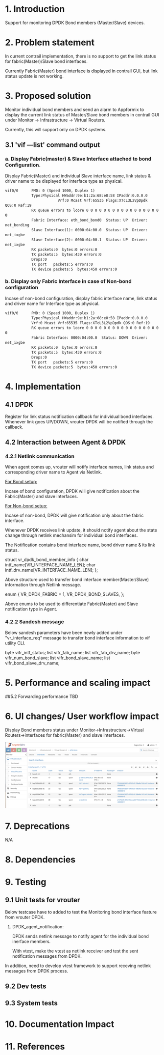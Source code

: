 # 1. Introduction
Support for monitoring DPDK Bond members (Master/Slave) devices.

# 2. Problem statement
In current contrail implementation, there is no support to get the link status for fabric(Master)/Slave bond interfaces.

Currently Fabric(Master) bond interface is displayed in contrail GUI, but link status update is not working.

# 3. Proposed solution
Monitor individual bond members and send an alarm to Appformix to display the current link status of Master/Slave bond members in contrail GUI under Monitor -> Infrastructure -> Virtual Routers.

Currently, this will support only on DPDK systems.

##  3.1 'vif —list' command output

### a.  Display Fabric(master) & Slave Interface attached to bond Configuration.

Display Fabric(Master) and individual Slave interface name, link status & driver name to be displayed for interface type as physical.

```
vif0/0      PMD: 0 (Speed 1000, Duplex 1)
            Type:Physical HWaddr:9e:b1:2a:68:e8:58 IPaddr:0.0.0.0
						Vrf:0 Mcast Vrf:65535 Flags:XTcL3L2VpDpdk QOS:0 Ref:19
            RX queue errors to lcore 0 0 0 0 0 0 0 0 0 0 0 0 0 0 0 0 0 0
            Fabric Interface: eth_bond_bond0  Status: UP  Driver: net_bonding
            Slave Interface(1): 0000:04:00.0  Status: UP  Driver: net_ixgbe
            Slave Interface(2): 0000:04:00.1  Status: UP  Driver: net_ixgbe
            RX packets:0  bytes:0 errors:0
            TX packets:5  bytes:430 errors:0
            Drops:0
            TX port   packets:5 errors:0
            TX device packets:5  bytes:450 errors:0
```

### b. Display only Fabric Interface in case of Non-bond configuration

Incase of non-bond configuration, display fabric interface name, link status and driver name for Interface type as physical.

```
vif0/0      PMD: 0 (Speed 1000, Duplex 1)
            Type:Physical HWaddr:9e:b1:2a:68:e8:58 IPaddr:0.0.0.0
            Vrf:0 Mcast Vrf:65535 Flags:XTcL3L2VpDpdk QOS:0 Ref:19
            RX queue errors to lcore 0 0 0 0 0 0 0 0 0 0 0 0 0 0 0 0 0 0
            Fabric Interface: 0000:04:00.0  Status: DOWN  Driver: net_ixgbe
            RX packets:0  bytes:0 errors:0
            TX packets:5  bytes:430 errors:0
            Drops:0
            TX port   packets:5 errors:0
            TX device packets:5  bytes:450 errors:0
```



# 4. Implementation
## 4.1 DPDK

 Register for link status notification callback for individual bond interfaces. Whenever link goes UP/DOWN, vrouter DPDK will be notified through the callback. 

## 4.2 Interaction between Agent & DPDK
### 4.2.1 Netlink communication
When agent comes up, vrouter will notify interface names, link status and corresponding driver name to Agent via Netlink.

<u>For Bond setup:</u>

Incase of bond configuration, DPDK will give notification about the Fabric(Master) and slave interfaces.

<u>For Non-bond setup:</u>

Incase of non-bond, DPDK will give notification only about the fabric interface. 

Whenever DPDK receives link update, it should notify agent about the state change through netlink mechansim for individual bond interfaces.

The Notification contains bond interface name, bond driver name & its link status.

struct vr_dpdk_bond_member_info {
char intf_name[VR_INTERFACE_NAME_LEN];
char intf_drv_name[VR_INTERFACE_NAME_LEN];
}; 

Above structure used to transfer bond interface member(Master/Slave) information through Netlink message.

enum {
    VR_DPDK_FABRIC = 1,
    VR_DPDK_BOND_SLAVES,
};

Above enums to be used to differentiate Fabric(Master) and Slave notification type in Agent.

### 4.2.2 Sandesh message

Below sandesh parameters have been newly added under "vr_interface_req"  message to transfer bond interface information to vif utility CLI.

byte                 vifr_intf_status;
list<byte>      vifr_fab_name;
list<byte>      vifr_fab_drv_name;
byte                 vifr_num_bond_slave;
list<byte>      vifr_bond_slave_name;
list<byte>      vifr_bond_slave_drv_name;

# 5. Performance and scaling impact

##5.2 Forwarding performance
TBD

# 6. UI changes/ User workflow impact
Display Bond members status under Monitor->Infrastructure->Virtual Routers->interfaces for fabric(Master) and slave interfaces.

![contrail_bond_members](images/contrail_bond_members.png)

# 7. Deprecations
N/A

# 8. Dependencies

# 9. Testing
## 9.1 Unit tests for vrouter
Below testcase have to added to test the Monitoring bond interface feature from vrouter DPDK.

1. DPDK_agent_notification:

    DPDK sends netlink message to notify agent for the individual bond inerface members.

    With vtest, make the vtest as netlink receiver and test the sent notification messages from DPDK.

In addition, need to develop vtest framework to support receving netlink messages from DPDK process.

## 9.2 Dev tests

## 9.3 System tests

# 10. Documentation Impact

# 11. References

